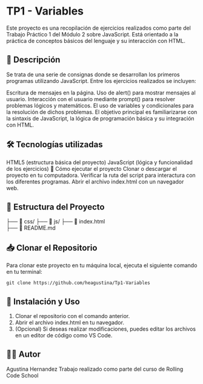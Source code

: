 # TP1 - Variables
Este proyecto es una recopilación de ejercicios realizados como parte del Trabajo Práctico 1 del Módulo 2 sobre JavaScript. Está orientado a la práctica de conceptos básicos del lenguaje y su interacción con HTML.

## 🧠 Descripción
Se trata de una serie de consignas donde se desarrollan los primeros programas utilizando JavaScript. Entre los ejercicios realizados se incluyen:

Escritura de mensajes en la página.
Uso de alert() para mostrar mensajes al usuario.
Interacción con el usuario mediante prompt() para resolver problemas lógicos y matemáticos.
El uso de variables y condicionales para la resolución de dichos problemas.
El objetivo principal es familiarizarse con la sintaxis de JavaScript, la lógica de programación básica y su integración con HTML.

## 🛠️ Tecnologías utilizadas
HTML5 (estructura básica del proyecto)
JavaScript (lógica y funcionalidad de los ejercicios)
🚀 Cómo ejecutar el proyecto
Clonar o descargar el proyecto en tu computadora.
Verificar la ruta del script para interactura con los diferentes programas.
Abrir el archivo index.html con un navegador web.

## 📂 Estructura del Proyecto
├── 📁 css/
├── 📁 js/
├── 📄 index.html  
├── 📄 README.md  

## 📥 Clonar el Repositorio
Para clonar este proyecto en tu máquina local, ejecuta el siguiente comando en tu terminal:

```git clone https://github.com/heagustina/Tp1-Variables```

## 📌 Instalación y Uso
1. Clonar el repositorio con el comando anterior.
1. Abrir el archivo index.html en tu navegador.
1. (Opcional) Si deseas realizar modificaciones, puedes editar los archivos en un editor de código como VS Code.

## 🧑‍💻 Autor
Agustina Hernandez
Trabajo realizado como parte del curso de Rolling Code School